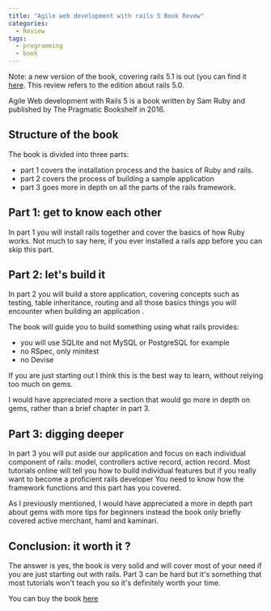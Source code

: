 ```yaml
---
title: "Agile web development with rails 5 Book Revew"
categories:
  - Review
tags:
  - programming
  - book
---
```


Note: a new version of the book, covering rails 5.1 is out (you can find it [here](https://pragprog.com/book/rails51/agile-web-development-with-rails-51). This review refers to the edition about rails 5.0.

Agile Web development with Rails 5 is a book written by Sam Ruby and published by The Pragmatic Bookshelf in 2016.


## Structure of the book

The book is divided into three parts:
- part 1 covers the installation process and the basics of Ruby and rails.
- part 2 covers the process of building a sample application
- part 3 goes more in depth on all the parts of the rails framework.


## Part 1:  get to know each other

In part 1 you will install rails together and cover the basics of how Ruby works. Not much to say here, if you ever installed a rails app before you can skip this part.


## Part 2: let's build it

In part 2 you will build a store application, covering concepts such as testing, table inheritance, routing and all those basics things you will encounter when building an application .

The book will guide you to build something using what rails provides: 
- you will use SQLite and not MySQL or PostgreSQL for example 
- no RSpec, only minitest
- no Devise

If you are just starting out I think this is the best way to learn, without relying too much on gems.

I would have appreciated more a section that would go more in depth on gems, rather than a brief chapter in part 3.


## Part 3: digging deeper 

In part 3 you will put aside our application and focus on each individual component of rails:  model, controllers active record, action record.
Most tutorials online will tell you how to build individual features but if you really want to become a proficient rails  developer You need to know how the framework functions and this part has you covered.

As I previously mentioned, I would have appreciated a more in depth part about gems with more tips for beginners instead the book only briefly covered active merchant, haml and kaminari.

## Conclusion: it worth it ?

The answer is yes, the book is very solid and will cover most of your need if you are just starting out with rails.
Part 3 can be hard but it's something that most tutorials won't teach you so it's definitely worth your time.

You can buy the book [here](https://pragprog.com/book/rails5/agile-web-development-with-rails-5)

